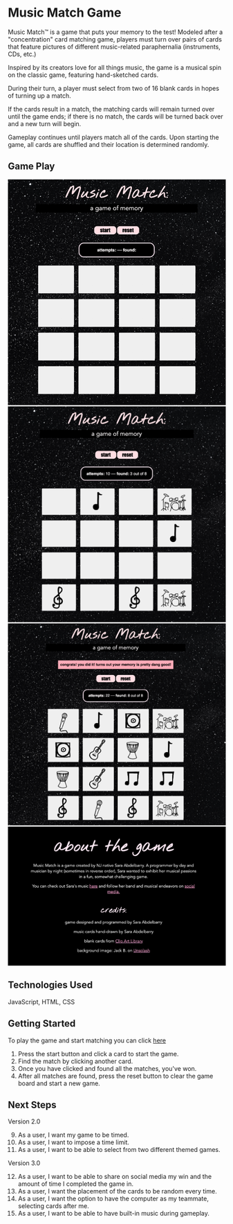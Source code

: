 # Music Match Game

Music Match™ is a game that puts your memory to the test! Modeled after a "concentration" card matching game, players must turn over pairs of cards that feature pictures of different music-related paraphernalia (instruments, CDs, etc.)

Inspired by its creators love for all things music, the game is a musical spin on the classic game, featuring hand-sketched cards.

During their turn, a player must select from two of 16 blank cards in hopes of turning up a match. 

If the cards result in a match, the matching cards will remain turned over until the game ends; if there is no match, the cards will be turned back over and a new turn will begin. 

Gameplay continues until players match all of the cards. Upon starting the game, all cards are shuffled and their location is determined randomly.

## Game Play

![Game Start Screen](./images/game-start.png)
![Some Matches Found](./images/some-matches-found.png)
![Player Wins](./images/game-win.png)
![About Page](./images/about-page.png)

## Technologies Used

JavaScript, HTML, CSS

## Getting Started

To play the game and start matching you can click [here](https://srbrry.github.io/concentration-memory-game/)

1. Press the start button and click a card to start the game.
2. Find the match by clicking another card.
3. Once you have clicked and found all the matches, you've won.
4. After all matches are found, press the reset button to clear the game board and start a new game.

## Next Steps

Version 2.0

9. As a user, I want my game to be timed.
10. As a user, I want to impose a time limit.
11. As a user, I want to be able to select from two different themed games.

Version 3.0

12. As a user, I want to be able to share on social media my win and the amount of time I completed the game in.
13. As a user, I want the placement of the cards to be random every time.
14. As a user, I want the option to have the computer as my teammate, selecting cards after me.
15. As a user, I want to be able to have built-in music during gameplay.